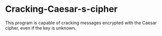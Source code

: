 # Cracking-Caesar-s-cipher
This program is capable of cracking messages encrypted with the Caesar cipher, even if the key is unknown.
